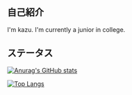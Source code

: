 ## 自己紹介
I'm kazu. I'm currently a junior in college.

## ステータス
[![Anurag's GitHub stats](https://github-readme-stats.vercel.app/api?username=kazu51-gh&show_icons=true)](https://github.com/anuraghazra/github-readme-stats)

[![Top Langs](https://github-readme-stats.vercel.app/api/top-langs/?username=kazu51-gh&layout=compact)](https://github.com/anuraghazra/github-readme-stats)